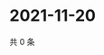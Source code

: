 # 2021-11-20

共 0 条

<!-- BEGIN WEIBO -->
<!-- 最后更新时间 Sat Nov 20 2021 08:38:12 GMT+0800 (China Standard Time) -->

<!-- END WEIBO -->
